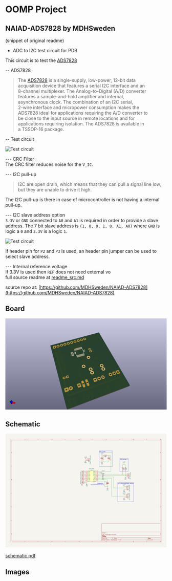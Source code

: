 # OOMP Project  
## NAIAD-ADS7828  by MDHSweden  
  
(snippet of original readme)  
  
- ADC to I2C test circuit for PDB  
  
This circuit is to test the [ADS7828](http://www.ti.com/lit/ds/symlink/ads7828.pdf)  
  
  
-- ADS7828  
  
>The [ADS7828](http://www.ti.com/lit/ds/symlink/ads7828.pdf) is a single-supply, low-power, 12-bit data  
>acquisition device that features a serial I2C interface and an  
>8-channel multiplexer. The Analog-to-Digital (A/D) converter  
>features a sample-and-hold amplifier and internal,  
>asynchronous clock. The combination of an I2C serial,  
>2-wire interface and micropower consumption makes the  
>ADS7828 ideal for applications requiring the A/D converter to  
>be close to the input source in remote locations and for  
>applications requiring isolation. The ADS7828 is available in  
>a TSSOP-16 package.  
  
-- Test circuit  
  
![Test circuit](Capture2.PNG)  
  
--- CRC Filter  
The CRC filter reduces noise for the `V_IC`.  
  
--- I2C pull-up  
> I2C are open drain, which means that they can pull a signal line low, but they are unable to drive it high.  
  
The I2C pull-up is there in case of microcontroller is not having a internal pull-up.  
  
--- I2C slave address option  
`3.3V` or `GND` connected to `A0` and `A1` is required in order to provide a slave address. The 7 bit slave address is `(1, 0, 0, 1, 0, A1, A0)` where `GND` is logic a `0` and `3.3V` is a logic `1`.  
  
![Test circuit](header_pin.jpg)  
  
If header pin for `P2` and `P3` is used, an header pin jumper can be used to select slave address.  
  
  
--- Internal reference voltage  
If 3.3V is used then `REF` does not need external vo  
  full source readme at [readme_src.md](readme_src.md)  
  
source repo at: [https://github.com/MDHSweden/NAIAD-ADS7828](https://github.com/MDHSweden/NAIAD-ADS7828)  
## Board  
  
[![working_3d.png](working_3d_600.png)](working_3d.png)  
## Schematic  
  
[![working_schematic.png](working_schematic_600.png)](working_schematic.png)  
  
[schematic pdf](working_schematic.pdf)  
## Images  
